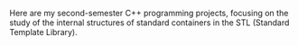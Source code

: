 Here are my second-semester C++ programming projects, focusing on the study of the internal structures of standard containers in the STL (Standard Template Library).
